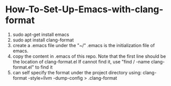 # How-To-Set-Up-Emacs-with-clang-format

1. sudo apt-get install emacs
2. sudo apt install clang-format
3. create a .emacs file under the "~/"    .emacs is the initialization file of emacs.
4. copy the content in .emacs of this repo. Note that the first line should be the location of clang-format.el
  If cannot find it, use "find / -name clang-format.el" to find it
5. can self specify the format under the project directory using: clang-format -style=llvm -dump-config > .clang-format
